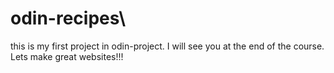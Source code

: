 # odin-recipes\

this is my first project in odin-project. I will see you at the end of the course. Lets make great websites!!!